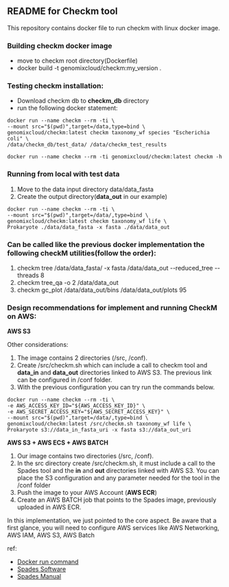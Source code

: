 ## README for Checkm tool ##

This repository contains docker file to run checkm with linux docker image.

### Building checkm docker image

* move to checkm root directory(Dockerfile)
* docker build -t genomixcloud/checkm:my_version .

### Testing checkm installation:
* Download checkm db to **checkm_db** directory 
* run the following docker statement:  

```shell
docker run --name checkm --rm -ti \
--mount src="$(pwd)",target=/data,type=bind \
genomixcloud/checkm:latest checkm taxonomy_wf species "Escherichia coli" \
/data/checkm_db/test_data/ /data/checkm_test_results
```

```shell
docker run --name checkm --rm -ti genomixcloud/checkm:latest checkm -h
```

### Running from local with test data

1. Move to the data input directory data/data_fasta
2. Create the output directory(**data_out** in our example)

```shell
docker run --name checkm --rm -ti \
--mount src="$(pwd)",target=/data/,type=bind \
genomixcloud/checkm:latest checkm taxonomy_wf life \
Prokaryote ./data/data_fasta -x fasta ./data/data_out
```

### Can be called like the previous docker implementation the following checkM utilities(follow the order):  
1. checkm tree /data/data_fasta/ -x fasta /data/data_out --reduced_tree --threads 8
2. checkm tree_qa -o 2 /data/data_out
3. checkm gc_plot /data/data_out/bins /data/data_out/plots 95

### Design recommendations for implement and running CheckM on AWS:

**AWS S3**

Other considerations:

1. The image contains 2 directories (/src, /conf).
2. Create /src/checkm.sh which can include a call to checkm tool and **data_in** and **data_out** directories linked to AWS S3. The previous link can be configured in /conf folder.
3. With the previous configuration you can try run the commands below.

```shell
docker run --name checkm --rm -ti \
-e AWS_ACCESS_KEY_ID="${AWS_ACCESS_KEY_ID}" \
-e AWS_SECRET_ACCESS_KEY="${AWS_SECRET_ACCESS_KEY}" \
--mount src="$(pwd)",target=/data/,type=bind \
genomixcloud/checkm:latest /src/checkm.sh taxonomy_wf life \
Prokaryote s3://data_in_fasta_uri -x fasta s3://data_out_uri
```

**AWS S3 + AWS ECS + AWS BATCH**

1. Our image contains two directories (/src, /conf).
2. In the src directory create /src/checkm.sh, it must include a call to the Spades tool and the **in** and **out** directories linked with AWS S3. You can place the S3 configuration and any parameter needed for the tool in the /conf folder
3. Push the image to your AWS Account (**AWS ECR**)
4. Create an AWS BATCH job that points to the Spades image, previously uploaded in AWS ECR.

In this implementation, we just pointed to the core aspect. Be aware that a first glance, you will need to configure AWS services like AWS Networking, AWS IAM, AWS S3, AWS Batch

ref:
* [Docker run command](https://docs.docker.com/engine/reference/commandline/run/)
* [Spades Software](https://github.com/Ecogenomics/CheckM)
* [Spades Manual](https://ecogenomics.github.io/CheckM/) 
